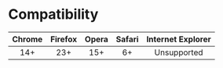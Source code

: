 Compatibility
=============

| Chrome | Firefox | Opera  | Safari | Internet Explorer |
|:------:|:-------:|:------:|:------:|:-----------------:|
| 14+    | 23+     | 15+    | 6+     | Unsupported       |